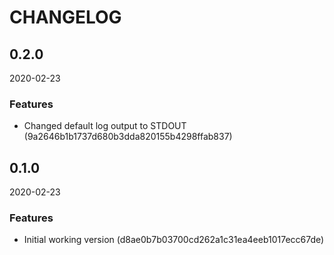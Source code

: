 # CHANGELOG

<!--- next entry here -->

## 0.2.0
2020-02-23

### Features

- Changed default log output to STDOUT (9a2646b1b1737d680b3dda820155b4298ffab837)

## 0.1.0
2020-02-23

### Features

- Initial working version (d8ae0b7b03700cd262a1c31ea4eeb1017ecc67de)